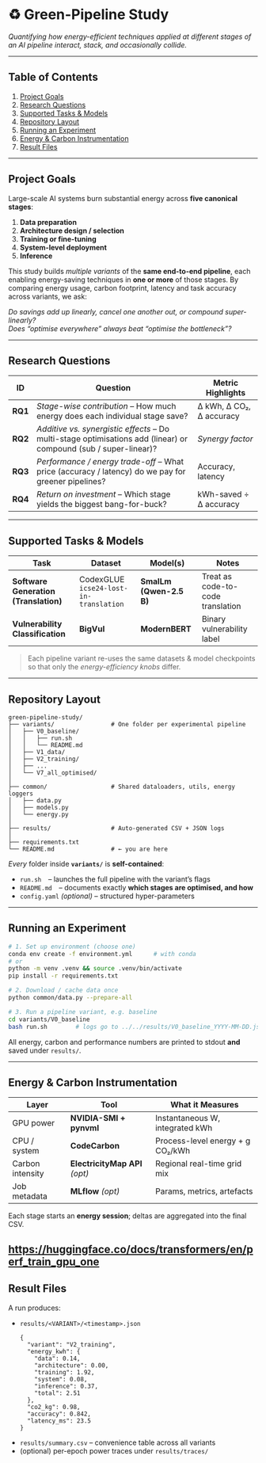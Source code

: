 # ♻️ Green-Pipeline Study

*Quantifying how energy-efficient techniques applied at different stages of an AI pipeline interact, stack, and occasionally collide.*

---

## Table of Contents
1. [Project Goals](#project-goals)
2. [Research Questions](#research-questions)
3. [Supported Tasks & Models](#supported-tasks--models)
4. [Repository Layout](#repository-layout)
5. [Running an Experiment](#running-an-experiment)
6. [Energy & Carbon Instrumentation](#energy--carbon-instrumentation)
7. [Result Files](#result-files)

---

## Project Goals

Large-scale AI systems burn substantial energy across **five canonical stages**:

1. **Data preparation**
2. **Architecture design / selection**
3. **Training or fine-tuning**
4. **System-level deployment**
5. **Inference**

This study builds *multiple variants* of the **same end-to-end pipeline**, each enabling energy-saving techniques in **one or more** of those stages. By comparing energy usage, carbon footprint, latency and task accuracy across variants, we ask:

*Do savings add up linearly, cancel one another out, or compound super-linearly?*  
*Does “optimise everywhere” always beat “optimise the bottleneck”?*  

---

## Research Questions

| ID | Question | Metric Highlights |
|----|----------|-------------------|
| **RQ1** | *Stage-wise contribution* – How much energy does each individual stage save? | Δ kWh, Δ CO₂, Δ accuracy |
| **RQ2** | *Additive vs. synergistic effects* – Do multi-stage optimisations add (linear) or compound (sub / super-linear)? | *Synergy factor* |
| **RQ3** | *Performance / energy trade-off* – What price (accuracy / latency) do we pay for greener pipelines? | Accuracy, latency |
| **RQ4** | *Return on investment* – Which stage yields the biggest bang-for-buck? | kWh-saved ÷ Δ accuracy |

---

## Supported Tasks & Models

| Task | Dataset | Model(s) | Notes |
|------|---------|----------|-------|
| **Software Generation (Translation)** | CodexGLUE `icse24-lost-in-translation` | **SmalLm (Qwen-2.5 B)** | Treat as code-to-code translation |
| **Vulnerability Classification** | **BigVul** | **ModernBERT** | Binary vulnerability label |

> Each pipeline variant re-uses the same datasets & model checkpoints so that only the *energy-efficiency knobs* differ.

---

## Repository Layout

```
green-pipeline-study/
├── variants/                # One folder per experimental pipeline
│   ├── V0_baseline/
│   │   ├── run.sh
│   │   └── README.md
│   ├── V1_data/
│   ├── V2_training/
│   ├── ...
│   └── V7_all_optimised/
│
├── common/                  # Shared dataloaders, utils, energy loggers
│   ├── data.py
│   ├── models.py
│   └── energy.py
│
├── results/                 # Auto-generated CSV + JSON logs
│
├── requirements.txt
└── README.md                # ← you are here
```

*Every* folder inside **`variants/`** is **self-contained**:

* `run.sh` – launches the full pipeline with the variant’s flags  
* `README.md` – documents exactly **which stages are optimised, and how**  
* `config.yaml` *(optional)* – structured hyper-parameters  

---

## Running an Experiment

```bash
# 1. Set up environment (choose one)
conda env create -f environment.yml      # with conda
# or
python -m venv .venv && source .venv/bin/activate
pip install -r requirements.txt

# 2. Download / cache data once
python common/data.py --prepare-all

# 3. Run a pipeline variant, e.g. baseline
cd variants/V0_baseline
bash run.sh        # logs go to ../../results/V0_baseline_YYYY-MM-DD.json
```

All energy, carbon and performance numbers are printed to stdout **and** saved under `results/`.

---

## Energy & Carbon Instrumentation

| Layer | Tool | What it Measures |
|-------|------|------------------|
| GPU power | **NVIDIA-SMI + pynvml** | Instantaneous W, integrated kWh |
| CPU / system | **CodeCarbon** | Process-level energy + g CO₂/kWh |
| Carbon intensity | **ElectricityMap API** *(opt)* | Regional real-time grid mix |
| Job metadata | **MLflow** *(opt)* | Params, metrics, artefacts |

Each stage starts an **energy session**; deltas are aggregated into the final CSV.


https://huggingface.co/docs/transformers/en/perf_train_gpu_one
---

## Result Files

A run produces:

* `results/<VARIANT>/<timestamp>.json`
  ```jsonc
  {
    "variant": "V2_training",
    "energy_kwh": {
      "data": 0.14,
      "architecture": 0.00,
      "training": 1.92,
      "system": 0.08,
      "inference": 0.37,
      "total": 2.51
    },
    "co2_kg": 0.98,
    "accuracy": 0.842,
    "latency_ms": 23.5
  }
  ```
* `results/summary.csv` – convenience table across all variants  
* (optional) per-epoch power traces under `results/traces/`



